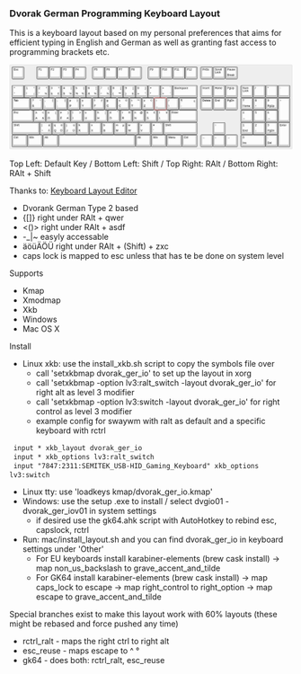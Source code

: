 ### Dvorak German Programming Keyboard Layout

This is a keyboard layout based on my personal preferences that aims for efficient typing in English and German as well as granting fast access to programming brackets etc.

![Layout Image](https://raw.githubusercontent.com/cinocode/dvorak_ger_io/master/img/layout.jpg)

Top Left: Default Key / Bottom Left: Shift / Top Right: RAlt / Bottom Right: RAlt + Shift

Thanks to: [Keyboard Layout Editor](http://www.keyboard-layout-editor.com)

- Dvorank German Type 2 based
- {[]} right under RAlt + qwer
- <()> right under RAlt + asdf
- -_|~ easyly accessable
- äöüÄÖÜ right under RAlt + (Shift) + zxc
- caps lock is mapped to esc unless that has te be done on system level

Supports
- Kmap
- Xmodmap
- Xkb
- Windows
- Mac OS X

Install
- Linux xkb: use the install_xkb.sh script to copy the symbols file over
  - call 'setxkbmap dvorak_ger_io' to set up the layout in xorg
  - call 'setxkbmap -option lv3:ralt_switch -layout dvorak_ger_io' for right alt as level 3 modifier
  - call 'setxkbmap -option lv3:switch -layout dvorak_ger_io' for right control as level 3 modifier
  - example config for swaywm with ralt as default and a specific keyboard with rctrl
```
 input * xkb_layout dvorak_ger_io
 input * xkb_options lv3:ralt_switch
 input "7847:2311:SEMITEK_USB-HID_Gaming_Keyboard" xkb_options lv3:switch
```
- Linux tty: use 'loadkeys kmap/dvorak_ger_io.kmap'
- Windows: use the setup .exe to install / select dvgio01 - dvorak_ger_iov01 in system settings
    - if desired use the gk64.ahk script with AutoHotkey to rebind esc, capslock, rctrl
- Run: mac/install_layout.sh and you can find dvorak_ger_io in keyboard settings under 'Other'
   - For EU keyboards install karabiner-elements (brew cask install)
     -> map non_us_backslash to grave_accent_and_tilde
   - For GK64 install karabiner-elements (brew cask install)
     -> map caps_lock to escape
     -> map right_control to right_option
     -> map escape to grave_accent_and_tilde

Special branches exist to make this layout work with 60% layouts (these might be rebased and force pushed any time)
- rctrl_ralt - maps the right ctrl to right alt
- esc_reuse - maps escape to ^ °
- gk64 - does both: rctrl_ralt, esc_reuse
